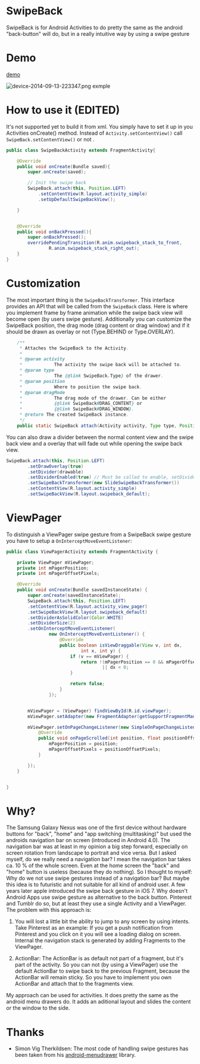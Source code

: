 SwipeBack
=========

SwipeBack is for Android Activities to do pretty the same as the android "back-button" will do, but in a really intuitive way by using a swipe gesture

Demo
====
[demo](https://github.com/chenupt/SwipeBack/raw/dev/extra/swipeback-example.apk "demo")

![device-2014-09-13-223347.png](./extra/device-2014-09-13-223347.png "")
exmple


How to use it (EDITED)
=============
It's not supported yet to build it from xml.
You simply have to set it up in you Activities onCreate() method.
Instead of `Activity.setContentView()` call `SwipeBack.setContentView()` or not .

```java
public class SwipeBackActivity extends FragmentActivity{

	@Override
	public void onCreate(Bundle saved){
		super.onCreate(saved);

		// Init the swipe back
		SwipeBack.attach(this, Position.LEFT)
		    .setContentView(R.layout.activity_simple)
		    .setUpDefaultSwipeBackView();

	}


	@Override
	public void onBackPressed(){
		super.onBackPressed();
		overridePendingTransition(R.anim.swipeback_stack_to_front,
				R.anim.swipeback_stack_right_out);
	}
}
```



Customization
=============

The most important thing is the `SwipeBackTransformer`. This interface provides an API that will be called from the `SwipeBack` class. Here is where you implement frame by frame animation while the swipe back view will become open (by users swipe gesture). Additionally you can customize the SwipeBack position, the drag mode (drag content or drag window) and if it should be drawn as overlay or not (Type.BEHIND or Type.OVERLAY).

```java
    /**
	 * Attaches the SwipeBack to the Activity.
	 *
	 * @param activity
	 *            The activity the swipe back will be attached to.
	 * @param type
	 *            The {@link SwipeBack.Type} of the drawer.
	 * @param position
	 *            Where to position the swipe back.
	 * @param dragMode
	 *            The drag mode of the drawer. Can be either
	 *            {@link SwipeBack#DRAG_CONTENT} or
	 *            {@link SwipeBack#DRAG_WINDOW}.
	 * @return The created SwipeBack instance.
	 */
	public static SwipeBack attach(Activity activity, Type type, Position position, int dragMode, SwipeBackTransformer transformer)

```

You can also draw a divider between the normal content view and the swipe back view and a overlay that will fade out while opening the swipe back view.

```java
SwipeBack.attach(this, Position.LEFT)
		.setDrawOverlay(true)
		.setDivider(drawable)
		.setDividerEnabled(true) // Must be called to enable, setDivider() is not enough
		.setSwipeBackTransformer(new SlideSwipeBackTransformer())
		.setContentView(R.layout.activity_simple)
		.setSwipeBackView(R.layout.swipeback_default);

```

ViewPager
=========
To distinguish a ViewPager swipe gesture from a SwipeBack swipe gesture you have to setup a `OnInterceptMoveEventListener`:

```java
public class ViewPagerActivity extends FragmentActivity {

	private ViewPager mViewPager;
	private int mPagerPosition;
	private int mPagerOffsetPixels;

	@Override
	public void onCreate(Bundle savedInstanceState) {
		super.onCreate(savedInstanceState);
		SwipeBack.attach(this, Position.LEFT)
		.setContentView(R.layout.activity_view_pager)
		.setSwipeBackView(R.layout.swipeback_default)
		.setDividerAsSolidColor(Color.WHITE)
		.setDividerSize(2)
		.setOnInterceptMoveEventListener(
				new OnInterceptMoveEventListener() {
					@Override
					public boolean isViewDraggable(View v, int dx,
							int x, int y) {
						if (v == mViewPager) {
							return !(mPagerPosition == 0 && mPagerOffsetPixels == 0)
									|| dx < 0;
						}

						return false;
					}
				});


		mViewPager = (ViewPager) findViewById(R.id.viewPager);
		mViewPager.setAdapter(new FragmentAdapter(getSupportFragmentManager()));

		mViewPager.setOnPageChangeListener(new SimpleOnPageChangeListener(){
			@Override
			public void onPageScrolled(int position, float positionOffset, int positionOffsetPixels) {
				mPagerPosition = position;
				mPagerOffsetPixels = positionOffsetPixels;
			}

		});
	}


}
```


Why?
====
The Samsung Galaxy Nexus was one of the first device without hardware buttons for "back", "home" and "app switching (multitasking)" but used the androids navigation bar on screen (introduced in Android 4.0). The navigation bar was at least in my opinion a big step forward, especially on screen rotation from landscape to portrait and vice versa. But I asked myself, do we really need a navigation bar? I mean the navigation bar takes ca. 10 % of the whole screen. Even at the home screen the "back" and "home" button is useless (because they do nothing). So I thought to myself: Why do we not use swipe gestures instead of a navigation bar? But maybe this idea is to futuristic and not suitable for all kind of android user. A few years later apple introduced the swipe back gesture in iOS 7. Why doesn't Android Apps use swipe gesture as alternative to the back button. Pinterest and Tumblr do so, but at least they use a single Activity and a ViewPager. The problem with this approach is:

 1. You will lost a little bit the ability to jump to any screen by using intents. Take Pinterest as an example: If you get a push notification from Pinterest and you click on it you will see a loading dialog on screen. Internal the navigation stack is generated by adding Fragments to the ViewPager.

 2. ActionBar: The ActionBar is as default not part of a fragment, but it's part of the activity. So you can not (by using a ViewPager) use the default ActionBar to swipe back to the previous Fragment, because the ActionBar will remain sticky. So you have to implement you own ActionBar and attach that to the fragments view.

My approach can be used for activities. It does pretty the same as the android menu drawers do. It adds an aditional layout and slides the content or the window to the side.


Thanks
======
 * Simon Vig Therkildsen: The most code of handling swipe gestures has been taken from his [android-menudrawer](https://github.com/SimonVT/android-menudrawer) library.
